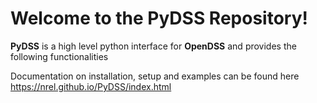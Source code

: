 ﻿# Welcome to the PyDSS Repository!

**PyDSS** is a high level python interface for **OpenDSS** and provides the following functionalities

Documentation on installation, setup and examples can be found here https://nrel.github.io/PyDSS/index.html

